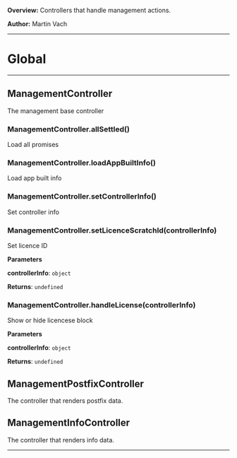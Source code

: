 **Overview:** Controllers that handle management actions.



**Author:** Martin Vach




* * *

# Global





* * *

## ManagementController
The management base controller

### ManagementController.allSettled() 

Load all promises


### ManagementController.loadAppBuiltInfo() 

Load app built info


### ManagementController.setControllerInfo() 

Set controller info


### ManagementController.setLicenceScratchId(controllerInfo) 

Set licence ID

**Parameters**

**controllerInfo**: `object`

**Returns**: `undefined`

### ManagementController.handleLicense(controllerInfo) 

Show or hide licencese block

**Parameters**

**controllerInfo**: `object`

**Returns**: `undefined`


## ManagementPostfixController
The controller that renders postfix data.


## ManagementInfoController
The controller that renders info data.



* * *
